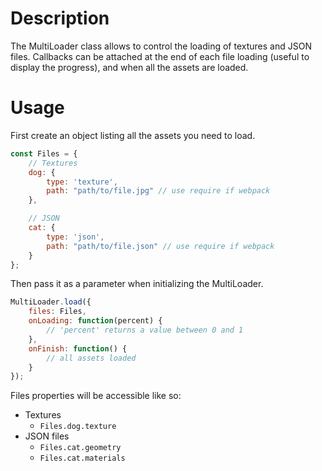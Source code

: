 Description
==================

The MultiLoader class allows to control the loading of textures and JSON files.
Callbacks can be attached at the end of each file loading (useful to display the progress), and when all the assets are loaded.


Usage
==================
First create an object listing all the assets you need to load.

```javascript
const Files = {
    // Textures
    dog: {
        type: 'texture',
        path: "path/to/file.jpg" // use require if webpack
    },

    // JSON
    cat: {
        type: 'json',
        path: "path/to/file.json" // use require if webpack
    }
};
```

Then pass it as a parameter when initializing the MultiLoader.

```javascript
MultiLoader.load({
    files: Files, 
    onLoading: function(percent) {
        // 'percent' returns a value between 0 and 1 
    },
    onFinish: function() {
        // all assets loaded
    }
});
```

Files properties will be accessible like so:

*   Textures
    *   `Files.dog.texture`
*   JSON files
    *   `Files.cat.geometry`
    *   `Files.cat.materials`


